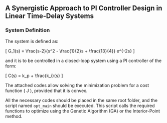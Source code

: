 ## A Synergistic Approach to PI Controller Design in Linear Time-Delay Systems


### System Definition

The system is defined as:

\[
G_1(s) = \frac{s-2}{s^2 - \frac{1}{2}s + \frac{13}{4}} e^{-2s}
\]

and it is to be controlled in a closed-loop system using a PI controller of the form:

\[
C(s) = k_p + \frac{k_i}{s}
\]

The attached codes allow solving the minimization problem for a cost function \( J \), provided that it is convex.

All the necessary codes should be placed in the same root folder, and the script named `opt_main` should be executed. This script calls the required functions to optimize using the Genetic Algorithm (GA) or the Interior-Point method.
